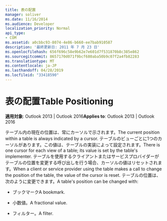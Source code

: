 ```yaml
---
title: 表の配置
manager: soliver
ms.date: 11/16/2014
ms.audience: Developer
localization_priority: Normal
api_type:
- COM
ms.assetid: a0cbbc93-8074-4e86-b660-ee7bab910587
description: '最終更新日: 2011 年 7 月 23 日'
ms.openlocfilehash: 656f696c58e9b62e7e601d7f531870b8c385e862
ms.sourcegitcommit: 8657170d071f9bcf680aba50b9c07f2a4fb82283
ms.translationtype: MT
ms.contentlocale: ja-JP
ms.lasthandoff: 04/28/2019
ms.locfileid: "33418590"
---
```

# <a name="table-positioning"></a><span data-ttu-id="03efb-103">表の配置</span><span class="sxs-lookup"><span data-stu-id="03efb-103">Table Positioning</span></span>

  
  
<span data-ttu-id="03efb-104">**適用対象**: Outlook 2013 | Outlook 2016</span><span class="sxs-lookup"><span data-stu-id="03efb-104">**Applies to**: Outlook 2013 | Outlook 2016</span></span> 
  
<span data-ttu-id="03efb-105">テーブル内の現在の位置は、常にカーソルで示されます。</span><span class="sxs-lookup"><span data-stu-id="03efb-105">The current position within a table is always indicated by a cursor.</span></span> <span data-ttu-id="03efb-106">テーブルのビューごとに1つのカーソルがあります。この値は、テーブルの実装によって設定されます。</span><span class="sxs-lookup"><span data-stu-id="03efb-106">There is one cursor for each view of a table; its value is set by the table's implementer.</span></span> <span data-ttu-id="03efb-107">テーブルを使用するクライアントまたはサービスプロバイダーがテーブルの位置を変更する呼び出しを行う場合、カーソルの値はリセットされます。</span><span class="sxs-lookup"><span data-stu-id="03efb-107">When a client or service provider using the table makes a call to change the position of the table, the value of the cursor is reset.</span></span> <span data-ttu-id="03efb-108">テーブルの位置は、次のように変更できます。</span><span class="sxs-lookup"><span data-stu-id="03efb-108">A table's position can be changed with:</span></span>
  
- <span data-ttu-id="03efb-109">ブックマーク</span><span class="sxs-lookup"><span data-stu-id="03efb-109">A bookmark.</span></span>
    
- <span data-ttu-id="03efb-110">小数値。</span><span class="sxs-lookup"><span data-stu-id="03efb-110">A fractional value.</span></span>
    
- <span data-ttu-id="03efb-111">フィルター。</span><span class="sxs-lookup"><span data-stu-id="03efb-111">A filter.</span></span>
    

